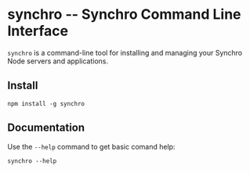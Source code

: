 # synchro -- Synchro Command Line Interface

`synchro` is a command-line tool for installing and managing your Synchro Node servers and applications.

## Install

    npm install -g synchro

## Documentation

Use the `--help` command to get basic comand help:

    synchro --help
